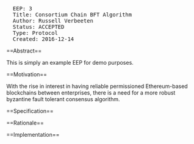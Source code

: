 <pre>
  EEP: 3
  Title: Consortium Chain BFT Algorithm
  Author: Russell Verbeeten
  Status: ACCEPTED 
  Type: Protocol
  Created: 2016-12-14
</pre>

==Abstract==

This is simply an example EEP for demo purposes.

==Motivation==

With the rise in interest in having reliable permissioned Ethereum-based blockchains between enterprises, there is a need for a more robust byzantine fault tolerant consensus algorithm. 

==Specification==

==Rationale==

==Implementation==

